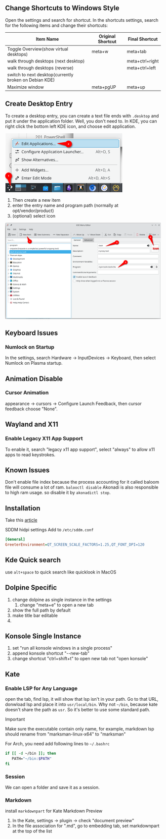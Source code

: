 
## Change Shortcuts to Windows Style
Open the settings and search for shortcut.
In the shortcuts settings, search for the following items and change their shortcuts:

| Item Name                                              | Original Shortcut | Final Shortcut  |
| ------------------------------------------------------ | ----------------- | --------------- |
| Toggle Overview(show virtual desktops)                 | meta+w            | meta+tab        |
| walk through desktops (next desktop)                   |                   | meta+ctrl+right |
| walk through desktops (reverse)                        |                   | meta+ctrl+left  |
| switch to next desktop(currently broken on Debian KDE) |                   |                 |
| Maximize window                                        | meta+pgUP         | meta+up         |

## Create Desktop Entry

To create a desktop entry, you can create a text file ends with `.desktop` and put it under the application folder. Well, you don't need to. In KDE, you can right click the bottom left KDE icon, and choose edit application. 

![](assets/kde-create-desktop-entry.png)

1. Then create a new item
2. enter the entry name and program path (normally at opt/vendor/product)
3. (optional) select icon

![](assets/kde-edit-desktop-entry.png)

## Keyboard Issues

### Numlock on Startup

In the settings, search Hardware -> InputDevices -> Keyboard, then select Numlock on Plasma startup.

## Animation Disable

### Cursor Animation

appearance -> cursors -> Configure Launch Feedback, then cursor feedback choose "None".

## Wayland and X11

### Enable Legacy X11 App Support

To enable it, search "legacy x11 app support", select "always" to allow x11 apps to read keystrokes.

## Known Issues
Don't enable file index because the process accounting for it called baloom file will consume a lot of ram. `balooctl disable`
Akonadi is also responsible to high ram usage. so disable it by `akonadictl stop`.

## Installation
Take this [article](https://blog.azurezeng.com/installation-guide-for-archlinux-kde/)

SDDM hidpi settings
Add to `/etc/sddm.conf`
```ini
[General]
GreeterEnvironment=QT_SCREEN_SCALE_FACTORS=1.25,QT_FONT_DPI=120
```

## Kde Quick search
use `alt+space` to quick search like quicklook in MacOS

## Dolpine Specific
1. change dolpine as single instance in the settings
	1. change "meta+e" to open a new tab
2. show the full path by default
3. make title bar editable
4. 

## Konsole Single Instance
1. set "run all konsole windows in a single process"
2. append konsole shortcut "--new-tab"
3. change shortcut "ctrl+shift+t" to open new tab not "open konsole"

## Kate
### Enable LSP for Any Language
open the tab, find lsp, it will show that lsp isn't in your path.
Go to that URL, donwload lsp and place it into `usr/local/bin`. Why not `~/bin`, because kate doesn't share the path as `usr`. So it's better to use some standard path.
>[!important]
>Make sure the executable contain only name, for example, markdown lsp should rename from "marksman-linux-x64" to "marksman"

For Arch, you need add following lines to `~/.bashrc`
```bash
if [[ -d ~/bin ]]; then  
   PATH="~/bin:$PATH"  
fi
```

### Session
We can open a folder and save it as a session.
### Markdown
install `markdownpart` for Kate Markdown Preview
1. In the Kate, settings -> plugin -> check "document preview"
2. In the file association for ".md", go to embedding tab, set markdownpart at the top of the list